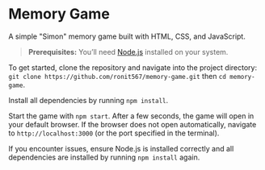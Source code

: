 # Memory Game

A simple "Simon" memory game built with HTML, CSS, and JavaScript.

> **Prerequisites:** You’ll need [Node.js](https://nodejs.org/en/) installed on your system.

To get started, clone the repository and navigate into the project directory: `git clone https://github.com/ronit567/memory-game.git` then `cd memory-game`.

Install all dependencies by running `npm install`.

Start the game with `npm start`. After a few seconds, the game will open in your default browser. If the browser does not open automatically, navigate to `http://localhost:3000` (or the port specified in the terminal).

If you encounter issues, ensure Node.js is installed correctly and all dependencies are installed by running `npm install` again.


